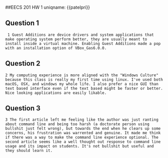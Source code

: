 ##EECS 201 HW 1
uniqname: {{patelpri}}
## Question 1
``` 1 Guest Additions are device drivers and system applications that make operating system perform better, they are usually meant to install inside a virtual machine. Enabling Guest Additions made a pop with an installation option of VBox_Gas6.0.0.```
## Question 2
```2 My computing experience is more aligned with the "Windows Culture" because this class is really my first time using linux. I've used both macOS, OSX, and windows my whole life. I also prefer a nice GUI than text based interface even if the text based might be faster or better. Nice looking applications are easily likable.```
## Question 3
```3 The first article left me feeling like the author was just ranting about command line and being too harsh (a doctorate person using bullshit just felt wrong), but towards the end when he clears up some concerns, his frustration was warrented and genuine. It made me think if there was a way to make the command line experience optional. The second article seems like a well thought out response to command line usage and its impact on students. It's not bullshit but useful and they should learn it.```
